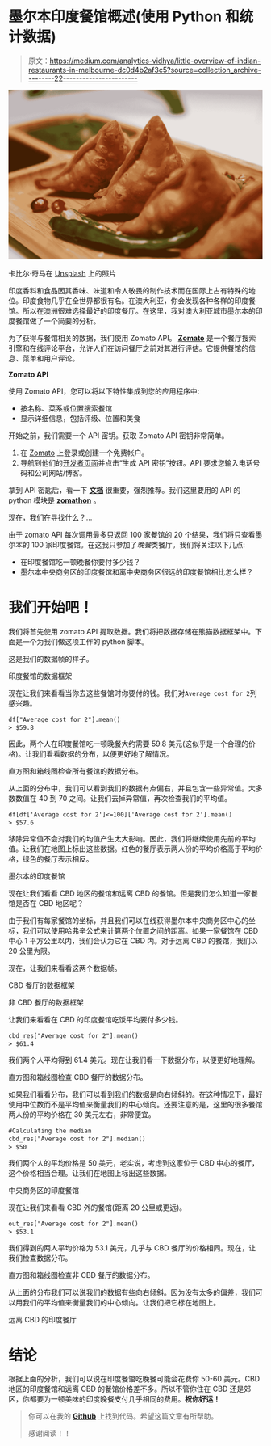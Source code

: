 # 墨尔本印度餐馆概述(使用 Python 和统计数据)

> 原文：<https://medium.com/analytics-vidhya/little-overview-of-indian-restaurants-in-melbourne-dc0d4b2af3c5?source=collection_archive---------22----------------------->

![](img/a3c8379d5165a00de7ac9898fa6036a4.png)

卡比尔·奇马在 [Unsplash](https://unsplash.com?utm_source=medium&utm_medium=referral) 上的照片

印度香料和食品因其香味、味道和令人敬畏的制作技术而在国际上占有特殊的地位。印度食物几乎在全世界都很有名。在澳大利亚，你会发现各种各样的印度餐馆。所以在澳洲很难选择最好的印度餐厅。在这里，我对澳大利亚城市墨尔本的印度餐馆做了一个简要的分析。

为了获得与餐馆相关的数据，我们使用 Zomato API。 [**Zomato**](https://www.zomato.com/) 是一个餐厅搜索引擎和在线评论平台，允许人们在访问餐厅之前对其进行评估。它提供餐馆的信息、菜单和用户评论。

**Zomato API**

使用 Zomato API，您可以将以下特性集成到您的应用程序中:

*   按名称、菜系或位置搜索餐馆
*   显示详细信息，包括评级、位置和美食

开始之前，我们需要一个 API 密钥。获取 Zomato API 密钥非常简单。

1.  在 [Zomato](https://www.zomato.com/) 上登录或创建一个免费帐户。
2.  导航到他们的[开发者页面](https://developers.zomato.com/api)并点击“生成 API 密钥”按钮。API 要求您输入电话号码和公司网站/博客。

拿到 API 密匙后，看一下 [**文档**](https://developers.zomato.com/documentation#/) 很重要，强烈推荐。我们这里要用的 API 的 python 模块是 [**zomathon**](https://pypi.org/project/zomathon/) 。

现在，我们在寻找什么？…

由于 zomato API 每次调用最多只返回 100 家餐馆的 20 个结果，我们将只查看墨尔本的 100 家印度餐馆。在这我只参加了*晚餐*类餐厅。我们将关注以下几点:

*   在印度餐馆吃一顿晚餐你要付多少钱？
*   墨尔本中央商务区的印度餐馆和离中央商务区很远的印度餐馆相比怎么样？

# 我们开始吧！

我们将首先使用 zomato API 提取数据。我们将把数据存储在熊猫数据框架中。下面是一个为我们做这项工作的 python 脚本。

这是我们的数据帧的样子。

印度餐馆的数据框架

现在让我们来看看当你去这些餐馆时你要付的钱。我们对`Average cost for 2`列感兴趣。

```
df["Average cost for 2"].mean()
> $59.8
```

因此，两个人在印度餐馆吃一顿晚餐大约需要 59.8 美元(这似乎是一个合理的价格)。让我们看看数据的分布，以便更好地了解情况。

直方图和箱线图检查所有餐馆的数据分布。

从上面的分布中，我们可以看到我们的数据有点偏右，并且包含一些异常值。大多数数值在 40 到 70 之间。让我们去掉异常值，再次检查我们的平均值。

```
df[df['Average cost for 2']<=100]['Average cost for 2'].mean()
> $57.6
```

移除异常值不会对我们的均值产生太大影响。因此，我们将继续使用先前的平均值。让我们在地图上标出这些数据。红色的餐厅表示两人份的平均价格高于平均价格，绿色的餐厅表示相反。

墨尔本的印度餐馆

现在让我们看看 CBD 地区的餐馆和远离 CBD 的餐馆。但是我们怎么知道一家餐馆是否在 CBD 地区呢？

由于我们有每家餐馆的坐标，并且我们可以在线获得墨尔本中央商务区中心的坐标，我们可以使用哈弗辛公式来计算两个位置之间的距离。如果一家餐馆在 CBD 中心 1 平方公里以内，我们会认为它在 CBD 内。对于远离 CBD 的餐馆，我们以 20 公里为限。

现在，让我们来看看这两个数据帧。

CBD 餐厅的数据框架

非 CBD 餐厅的数据框架

让我们来看看在 CBD 的印度餐馆吃饭平均要付多少钱。

```
cbd_res["Average cost for 2"].mean()
> $61.4
```

我们两个人平均得到 61.4 美元。现在让我们看一下数据分布，以便更好地理解。

直方图和箱线图检查 CBD 餐厅的数据分布。

如果我们看看分布，我们可以看到我们的数据是向右倾斜的。在这种情况下，最好使用中位数而不是平均值来衡量我们的中心倾向。还要注意的是，这里的很多餐馆两人份的平均价格在 30 美元左右，非常便宜。

```
#Calculating the median
cbd_res["Average cost for 2"].median()
> $50
```

我们两个人的平均价格是 50 美元，老实说，考虑到这家位于 CBD 中心的餐厅，这个价格相当合理。让我们在地图上标出这些数据。

中央商务区的印度餐馆

现在让我们来看看 CBD 外的餐馆(距离 20 公里或更远)。

```
out_res["Average cost for 2"].mean()
> $53.1
```

我们得到的两人平均价格为 53.1 美元，几乎与 CBD 餐厅的价格相同。现在，让我们检查数据分布。

直方图和箱线图检查非 CBD 餐厅的数据分布。

从上面的分布我们可以说我们的数据有些向右倾斜。因为没有太多的偏差，我们可以用我们的平均值来衡量我们的中心倾向。让我们把它标在地图上。

远离 CBD 的印度餐厅

# **结论**

根据上面的分析，我们可以说在印度餐馆吃晚餐可能会花费你 50-60 美元。CBD 地区的印度餐馆和远离 CBD 的餐馆价格差不多。所以不管你住在 CBD 还是郊区，你都要为一顿美味的印度晚餐支付几乎相同的费用。**祝你好运！**

> 你可以在我的 [**Github**](https://github.com/Rohan-1025/Mel_Res) 上找到代码。希望这篇文章有所帮助。
> 
> 感谢阅读！！